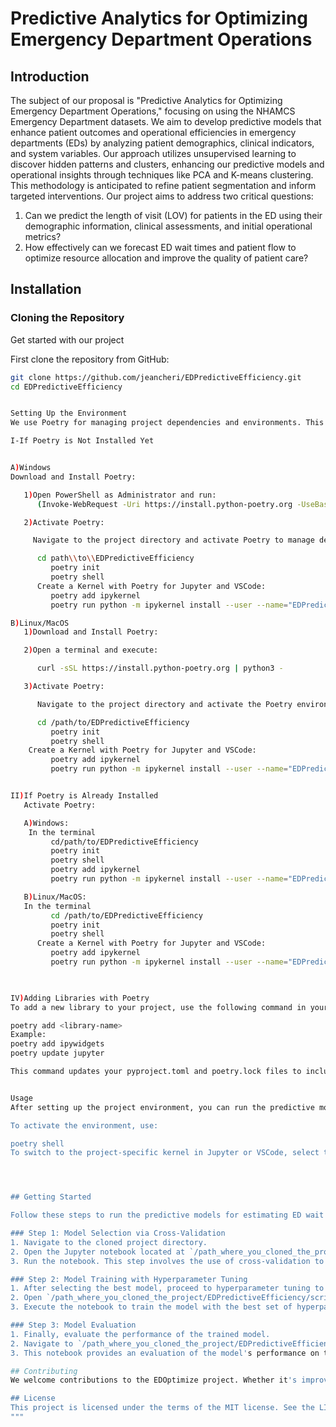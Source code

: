 # Predictive Analytics for Optimizing Emergency Department Operations

## Introduction

The subject of our proposal is "Predictive Analytics for Optimizing Emergency Department Operations," focusing on using the NHAMCS Emergency Department datasets. We aim to develop predictive models that enhance patient outcomes and operational efficiencies in emergency departments (EDs) by analyzing patient demographics, clinical indicators, and system variables. Our approach utilizes unsupervised learning to discover hidden patterns and clusters, enhancing our predictive models and operational insights through techniques like PCA and K-means clustering. This methodology is anticipated to refine patient segmentation and inform targeted interventions. Our project aims to address two critical questions:

1. Can we predict the length of visit (LOV) for patients in the ED using their demographic information, clinical assessments, and initial operational metrics?
2. How effectively can we forecast ED wait times and patient flow to optimize resource allocation and improve the quality of patient care?



## Installation

### Cloning the Repository

Get started with our project

First clone the repository from GitHub:
```bash
git clone https://github.com/jeancheri/EDPredictiveEfficiency.git
cd EDPredictiveEfficiency


Setting Up the Environment
We use Poetry for managing project dependencies and environments. This guide outlines the steps to install Poetry, set up the project environment, and use Poetry as a kernel in VSCode and Jupyter notebooks.

I-If Poetry is Not Installed Yet


A)Windows
Download and Install Poetry:

   1)Open PowerShell as Administrator and run:
      (Invoke-WebRequest -Uri https://install.python-poetry.org -UseBasicParsing).Content | python -

   2)Activate Poetry:

     Navigate to the project directory and activate Poetry to manage dependencies:

      cd path\\to\\EDPredictiveEfficiency
         poetry init
         poetry shell
      Create a Kernel with Poetry for Jupyter and VSCode:
         poetry add ipykernel
         poetry run python -m ipykernel install --user --name="EDPredictiveEfficiency"

B)Linux/MacOS
   1)Download and Install Poetry:

   2)Open a terminal and execute:

      curl -sSL https://install.python-poetry.org | python3 -

   3)Activate Poetry:

      Navigate to the project directory and activate the Poetry environment:

      cd /path/to/EDPredictiveEfficiency
         poetry init
         poetry shell
    Create a Kernel with Poetry for Jupyter and VSCode:
         poetry add ipykernel
         poetry run python -m ipykernel install --user --name="EDPredictiveEfficiency"


II)If Poetry is Already Installed
   Activate Poetry:

   A)Windows:
    In the terminal
         cd/path/to/EDPredictiveEfficiency
         poetry init
         poetry shell
         poetry add ipykernel
         poetry run python -m ipykernel install --user --name="EDPredictiveEfficiency"

   B)Linux/MacOS:
   In the terminal
         cd /path/to/EDPredictiveEfficiency
         poetry init
         poetry shell
      Create a Kernel with Poetry for Jupyter and VSCode:
         poetry add ipykernel
         poetry run python -m ipykernel install --user --name="EDPredictiveEfficiency"
         


IV)Adding Libraries with Poetry
To add a new library to your project, use the following command in your project directory:

poetry add <library-name>
Example:
poetry add ipywidgets
poetry update jupyter

This command updates your pyproject.toml and poetry.lock files to include the new dependency.


Usage
After setting up the project environment, you can run the predictive models using the provided Jupyter notebooks or Python scripts. Ensure you activate the project's Poetry environment before running any scripts to access all dependencies.

To activate the environment, use:

poetry shell
To switch to the project-specific kernel in Jupyter or VSCode, select the kernel named "EDOptimize" from the kernel options. """




## Getting Started

Follow these steps to run the predictive models for estimating ED wait times.

### Step 1: Model Selection via Cross-Validation
1. Navigate to the cloned project directory.
2. Open the Jupyter notebook located at `/path_where_you_cloned_the_project/EDPredictiveEfficiency/scripts/model_training/waittime_regression.ipynb`.
3. Run the notebook. This step involves the use of cross-validation to select the best predictive model for estimating wait times.

### Step 2: Model Training with Hyperparameter Tuning
1. After selecting the best model, proceed to hyperparameter tuning to optimize its performance.
2. Open `/path_where_you_cloned_the_project/EDPredictiveEfficiency/scripts/model_hyperparameter_tuning/waittime_regression_hyperparameter_tuning.ipynb`.
3. Execute the notebook to train the model with the best set of hyperparameters.

### Step 3: Model Evaluation
1. Finally, evaluate the performance of the trained model.
2. Navigate to `/path_where_you_cloned_the_project/EDPredictiveEfficiency/scripts/model_evaluation/waittime_regression_final_evaluation.ipynb`.
3. This notebook provides an evaluation of the model's performance on the test dataset. It compares the results using all available features against using the top 60 most important features determined through feature selection techniques.

## Contributing
We welcome contributions to the EDOptimize project. Whether it's improving the predictive models, enhancing the data preprocessing steps, or providing new insights into ED operations, your input is valuable. Please refer to our contribution guidelines for more information.

## License
This project is licensed under the terms of the MIT license. See the LICENSE file for license rights and limitations.
"""
